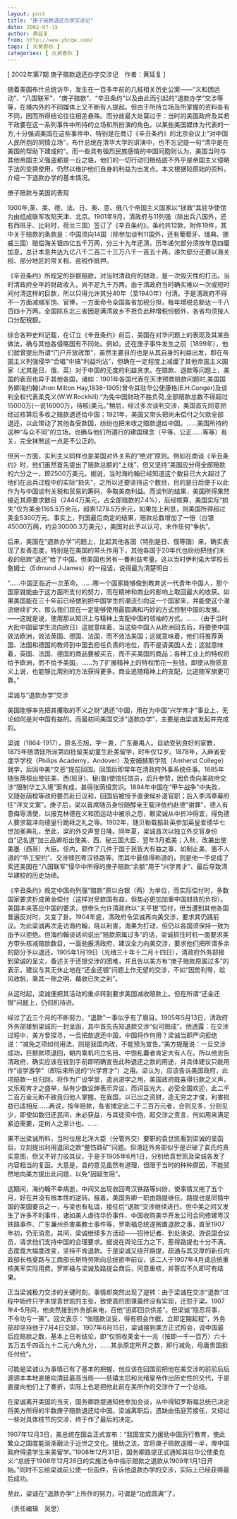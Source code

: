 ```yaml
---
layout: post
title: "庚子赔款退还办学交涉记"
date: 2002-07-15
author: 黄延复
from: http://www.yhcqw.com/
tags: [ 炎黄春秋 ]
categories: [ 炎黄春秋 ]
---
```



[ 2002年第7期 庚子赔款退还办学交涉记　作者：黄延复 ]


随着美国布什总统访华，发生在一百多年前的几桩相关历史公案——“义和团运动”、“八国联军”、“庚子赔款”、“辛丑条约”以及由此而引起的“退款办学”交涉等等，在境内外的不同媒体上又不断有人提起。但由于所持立场及所掌握的资料各有不同，因而所得结论往往相差悬殊。而分歧最大处莫过于：当时的美国政府及其若干政要在这一系列事件中所持的立场和所扮演的角色。以某些美国媒体为代表的一方,十分强调美国在这些事件中、特别是在商订《辛丑条约》的北京会议上“对中国人民所抱的同情立场”，布什总统在清华大学的讲演中，也不忘记提一句“清华是在美国的帮助下建成的”。而一些具有强烈民族感情的中国同胞则认为，美国当时与其他帝国主义强盗都是一丘之貉，他们的一切行动归根结底不外乎是帝国主义侵略手法的变换使用，仍然以维护他们自身的利益为出发点。本文根据较原始的资料，介绍一下退款办学的基本情况。

庚子赔款与美国的表现


1900年,英、美、德、法、日、奥、意、俄八个帝国主义国家以“拯救”其驻华使馆为由组成联军攻陷天津、北京。1901年9月，清政府与11列强（除出兵八国外，还有西班牙、比利时，荷兰三国）签订了《辛丑条约》。条约共12款，附件19件，其中关于赔款的条款是：中国须向14国（除参加谈判11国外，还有葡萄牙、瑞典、挪威三国）赔偿海关银四亿五千万两，分三十九年还清，历年递欠部分须按年息四厘加息，总计本息共达九亿八千二百二十三万八千一百五十两，递欠部分还要以海关税、部分地区的常关税、盐税作抵押。


《辛丑条约》所规定的巨额赔款，对当时清政府的财政，是一次毁灭性的打击。当时清政府全年的财政收入，尚不足九千万两。由于清政府当时确实难以一次或短时间付清这样的巨款，所以只得允许其分40年（至1940年）付清。于是清政府不得不一方面减缩军饷、官俸，一方面命令全国各省加税分担，每年增税总额达一千八百四十万两。全国除东北三省因是满清故乡不担负此种增税份额外，各省均须按人口分配税额。


综合各种史料记载，在订立《辛丑条约》前后，美国在对华问题上的表现及其某些做法，确与其他各侵略国有不同处。例如，还在庚子事件发生之前（1899年），他们就曾提出所谓“门户开放政策”，虽然主要目的也是从其自身的利益出发，即在帝国主义列强侵华“合唱”中搞“利益均沾”，但确在一定程度上减缓了其他帝国主义国家（尤其是日、俄、英）对于中国的无度的利益贪求。在赔款、退款等问题上，美国的表现也异于其他各国，诸如：1901年各国代表在天津预商赔款问题时,美国国务卿海约翰(Jhon 
Milton 
Hay,1838-1905)曾令其驻华公使康格(E.H.Conger)及谈判全权代表柔克义(W.W.Rockhill):“为免中国财政不胜负荷,全部赔款总数不得超过15000万(一说16000万，待核)美元。”稍后，经过多次谈判交涉，美国首先同意把经过核算后多收之赔款退还给中国；1921年，美国又带头把尚未偿付之欠款全部退还，以此带动了其他各受款国，纷纷也把未收之赔款退给中国。……美国所持的这种“与众不同”的立场，也确与他们所遵行的建国理念（平等、公正……等等）有关，完全抹煞这一点是不公正的。


但另一方面，实利主义同样也是美国对外关系的“绝对”原则。例如在商谈《辛丑条约》时，他们虽然首先提出了赔款总额的“上线”，但又坚持“美国应分得全部赔款的六分之一，即2500万美元。据说，当时海约翰已经知道这个数目已大大超过了他们在出兵过程中的实际“损失”，之所以还要坚持这个数目，目的是日后便于以此作为与中国谈判关税和贸易的筹码，争取美商利益。而谈判的结果，美国所得果然接近其原要求数目（2444万美元，占全部赔款的7.4%），后经核算，美国实际“损失”仅为美金1165.5万余元，超索1278.5万余元，如果加上利息，则美国所得超过美金5300万元。事实上，列国最后商定的结果，赔款总数增加了一倍（白银45000万两，约合30000.3万美元），美国对此予以认可，未作任何“争执”。


后来，美国在“退款办学”问题上，比起其他各国（特别是日、俄等国）来，确实表现了友善态度，特别是在美国的带头作用下，其他各国于20年代也纷纷把他们未收的赔款“退还”给了中国。但美国也另有一番利益考量。这以当时伊利诺大学校长詹姆士（Edmund 
J·James）的一段话，说得最为清楚明白：


“……中国正临近一次革命。……哪一个国家能够做到教育这一代青年中国人，那个国家就能由于这方面所支付的努力，而在精神和商业的影响上取回最大的收获。如果美国能在三十年前已经做到把中国学生的潮流引向这一个国家来，并能使这个潮流继续扩大，那么我们现在一定能够使用最圆满和巧妙的方式控制中国的发展。——这就是说，使用那从知识上与精神上支配中国的领袖的方式。……（由于当时大批中国留学生流向欧日）这就意味着，当这些中国人从欧洲回去后，将要使中国效法欧洲，效法英国、德国、法国，而不效法美国；这就意味着，他们将推荐英国、法国和德国的教师到中国去担任负责的地位，而不是请美国人去；这就意味着，英国、法国、德国的商品要被买去，而不买美国的商品；各种工业上的特权将给予欧洲，而不给予美国。……为了扩展精神上的特权而花一些钱，即使从物质意义上说，也能够比用别的方法获得更多。商业追随精神上的支配，比追随军旗更可靠。”

梁诚与“退款办学”交涉

美国能够率先把其攫取的不义之财“退还”中国，用在为中国“兴学育才”事业上，无论如何是对中国有益的。而最初同美国交涉“退款办学”，主要是由梁诚发起并完成的。


梁诚（1864-1917），原名丕旭，字一衷，广东番禺人。自幼受到良好的家教，1875年随清廷所派第四批留美幼童生赴美留学，时年仅12岁。1878年，入麻省安度华学校（Philips 
Academy，Andover）及安姆赫斯学院（Amherst 
College）就学，后因中美“交恶”提前回国。回国后即常年在清政府外事系统任事。1885年随张荫桓出使驻美、西(班牙)、秘(鲁)使馆任馆员，后升参赞，因负责向美政府交涉“限制华工入境”案有成，甚得张荫桓赏识。1894年中国在“甲午战争”中失败，又随张荫桓等政府要员赴日议和，回国后被授予直隶候补道官职；后入李鸿章幕府任“洋文文案”。庚子后，梁以首席随员身份随醇亲王载沣依约赴德“谢罪”，德人有意侮辱清使，以报克林德在义和团运动中被杀之怨，赖梁诚从中折冲得宜，得免德人要求载沣向德皇行跪拜之礼之辱。1902年，随贝勒载振赴英参加英皇爱德华七世加冕典礼，至此，梁的外交声誉日隆。同年夏，梁诚首次以独立外交官身份自“记名道”加三品卿衔出使美、西、秘三国大臣，翌年3月抵美；入秋，改兼出使美墨（西哥）大臣。任内，颇作了几件于国于民皆大有益之事，如制止美、墨不人道的“华工契约”、交涉赎回粤汉铁路等。而其中最值得称道的，则是他一手促成了索还美国在“八国联军”侵华中所得的庚子赔款“余额”用于“兴学育才”、最后导致清华建校的历史功绩。


《辛丑条约》规定中国向列强“赔款”原以白银（两）为单位，而实际偿付时，多数国家要求折成黄金偿付（这样对受款国有益，但势必更加加重中国财政的负担）。美国本来答应中国的要求，想带头允许清政府以“关平银”偿付，但当遭到其他各国普遍反对时，又变了卦。1904年底，清政府令梁诚再向美交涉，要求其仍践前议。为此梁诚再次走访海约翰，晓以利害，海果为打动，但仍以各国须保持一致为由予以拒绝。但海约翰谈话间说出“赔款原属过多”的话，梁诚抓住时机一面要求美方带头核减赔款数目，一面驰报清政府，建议全力向美交涉，要求他们把所谓多余的部分予以退还。1905年1月19日（光绪三十年十二月十四日），清政府外务部接到梁诚的呈文，备述关于还银交涉的困难，并且告以美方有“庚子赔款原属过多”的表示，建议与其无休止地在“还金还银”问题上作无望的交涉，不如“因势利导，趁风收帆，乘其一隙之明，藉收已失之利”。

从这时起，梁诚便把其活动的重点转到要求美国减收赔款上。但在所谓“还金还银”问题上，仍伺机待进。


经过了近三个月的不断努力，“退款”一事似乎有了眉目。1905年5月13日，清政府外务部接到梁诚的一封呈函，其中首先告知退款交涉“似可图成”。他透露：在交涉过程中，美方曾探寻，一旦把款退还中国，中国将作何用？梁诚当即严词拒绝说：“减免之项如何用法，则是我国内政，不能预为宣告。”美方提醒说：一旦交涉成功，巨额款项退回，朝内乘机巧立名目、中饱私囊者肯定大有人在。所以他忠告清政府，确实应该在钱到手前即明确宣告此种退还之款的用途，并具体建议只能用作“设学游学”（即后来所说的“兴学育才”）之用。梁认为，应该告诉美国政府，此项赔款一旦归回，将作为广设学堂，遣派游学之用，美国政府既喜得归款之义声，又乐观育才之盛举，纵有少数议绅表示异议，而词旨光大，必受全国欢迎，此二千二百万金元断不致竟归他人掌握。在我国，以已出之资财，造无穷之才俊，利害损益已适相反……再说，按年赔款，各省摊定此二千二百万元者，合则见多，分则见少，即使如数归还民间，未必获益，与其徒资中饱，起交涉之责言，何如用来满足紧迫需要，定树人之至计也。……


果不出梁诚所料，当时位居北洋大臣（分管外交）要职的袁世凯看到梁诚的呈函后，立刻提出利用退回之款“整饬路矿”问题。但清廷外务部似乎是识破了袁氏的真实意图，但又不好力驳其议，于是于1905年6月1日，分别给袁世凯及梁诚各发了内容相当的复函。大意是，袁的意见虽然有道理，但限于当时的种种原因，不能贸然地向美方提出此问题，以免“因疑生阻”。


这期间，海约翰不幸病逝，中间又出现收回粤汉铁路等纠纷，使事情又拖了五个月，好在并没有根本性的逆转。接着，美国务卿一职由路提继任。路提也是同情中国的美国要员之一，与梁也有私谊，接任后“退款”交涉继续进行。但中美之间又发生了许多不利事件，诸如美人虐待华侨事件、中国收购美华开发公司合同修建粤汉铁路事件、广东濂州杀害美教士事件等，罗斯福总统遂搁置退款之事，直至1907年初，仍无消息。其间，梁诚继续多方活动——招待记者、到处演说、游说国会议员，请求他们支持中国的合理要求。据说在舆论压力之下，惹得路提也十分不满，态度竟大幅度改变，坚持不肯退款。于是梁诚又绕开路提，疏通与其交厚的新任内政部长格斐路与工商部长斯特劳斯向总统密申前议，该二人于1907年4月请总统重核美军实际用费。罗斯福与梁诚及路提会商后，同意重核，并答应不久即可有结果。


正当梁诚极力交涉的关键时刻，事情却突然出现了逆转：由于梁诚在交涉“退款”过程中始终只字未提袁世凯的主张，致使袁的图谋最终没有实现，迁怨于梁。1907年4-5月间，他突然接到外务部来电，召他“迅即回京供差”。但梁诚“隐忍将事，不令功亏一篑”。回文表示：“俟赔款议妥，得有照会作据，立即定期起程”，外务部却坚持他于7月4日交卸。1907年6月15日，梁诚接到美方正式照会，说中国最后应赔款之数，基本上已有结论，即“仅照收美金十一兆（按即一千一百万）六十五万五千四百九十二元六角九分，……其余原定所开之数，即行减免，毋庸贵国担任付给”。


可能是梁诚认为事情已有了基本的把握，他应该在回国前把他在美交涉的前前后后源源本本地直接向清廷最高当局——慈禧太后和光绪皇帝作出历史性的交代，于是直接向他们上了奏折，实际上也是把他此前在美所作的交涉作了一个总结。


在梁诚离开美国的当天，国务卿路提通知他参加会谈，从中得知罗斯福总统已决定将美方所得的半数庚子赔款退还给中国。梁诚离职后，遗缺由伍庭芳接任，又经过一些对具体枝节的交涉，终于作了最后的决定。


1907年12月3日，美总统在国会正式宣布：“我国宜实力援助中国厉行教育，使此繁众之国度能渐渐融洽于近世之文化。援助之法，宜将庚子赔款退赠一半，俾中国政府得遣学生来美留学。”1908年12月31日，国务卿路提正式通知其驻华公使柔克义:“总统于1908年12月28日的实施法令中指示赔款之退款从1909年1月1日开始。”同时不忘给梁诚前公使一份函件，告诉他退款办学的交涉，实际上已经获得最后成功。

至此，梁诚在“退款办学”上所作的努力，可谓是“功成圆满”了。

（责任编辑　吴思）



